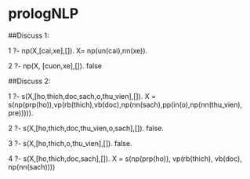 # prologNLP 

##Discuss 1:

1 ?- np(X,[cai,xe],[]).
X= np(un(cai),nn(xe)).

2 ?- np(X, [cuon,xe],[]).
false

 

##Discuss 2:

1 ?- s(X,[ho,thich,doc,sach,o,thu_vien],[]).
X = s(np(prp(ho)),vp(rb(thich),vb(doc),np(nn(sach),pp(in(o),np(nn(thu_vien), pre))))).

2 ?- s(X,[ho,thich,doc,thu_vien,o,sach],[]).
false.

3 ?- s(X,[ho,thich,o,thu_vien],[]).
false.

4 ?- s(X,[ho,thich,doc,sach],[]).
X = s(np(prp(ho)), vp(rb(thich), vb(doc), np(nn(sach)))) 
